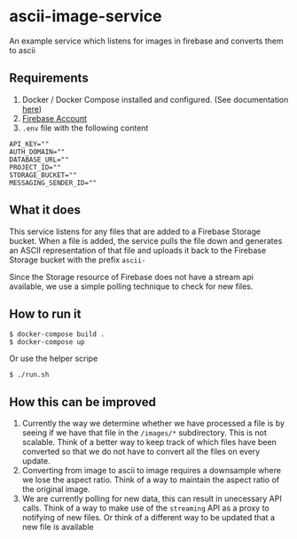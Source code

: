 # ascii-image-service
An example service which listens for images in firebase and converts them to ascii

## Requirements
1. Docker / Docker Compose installed and configured. (See documentation [here](https://docs.docker.com/engine/installation/))
2. [Firebase Account](https://firebase.google.com)
3. ```.env``` file with the following content
```
API_KEY=""
AUTH_DOMAIN=""
DATABASE_URL=""
PROJECT_ID=""
STORAGE_BUCKET=""
MESSAGING_SENDER_ID=""
```

## What it does
This service listens for any files that are added to a Firebase Storage bucket. When a file is added, the service pulls the file down and generates an ASCII representation of that file and uploads it back to the Firebase Storage bucket with the prefix ```ascii-```

Since the Storage resource of Firebase does not have a stream api available, we use a simple polling technique to check for new files.

## How to run it
```
$ docker-compose build .
$ docker-compose up
```
Or use the helper scripe
```
$ ./run.sh
```


## How this can be improved
1. Currently the way we determine whether we have processed a file is by seeing if we have that file in the ```/images/*``` subdirectory. This is not scalable. Think of a better way to keep track of which files have been converted so that we do not have to convert all the files on every update.
2. Converting from image to ascii to image requires a downsample where we lose the aspect ratio. Think of a way to maintain the aspect ratio of the original image. 
3. We are currently polling for new data, this can result in unecessary API calls. Think of a way to make use of the ```streaming``` API as a proxy to notifying of new files. Or think of a different way to be updated that a new file is available
